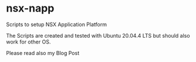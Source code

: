 # nsx-napp
Scripts to setup NSX Application Platform

The Scripts are created and tested with Ubuntu 20.04.4 LTS but should also work for other OS. 

Please read also my Blog Post
